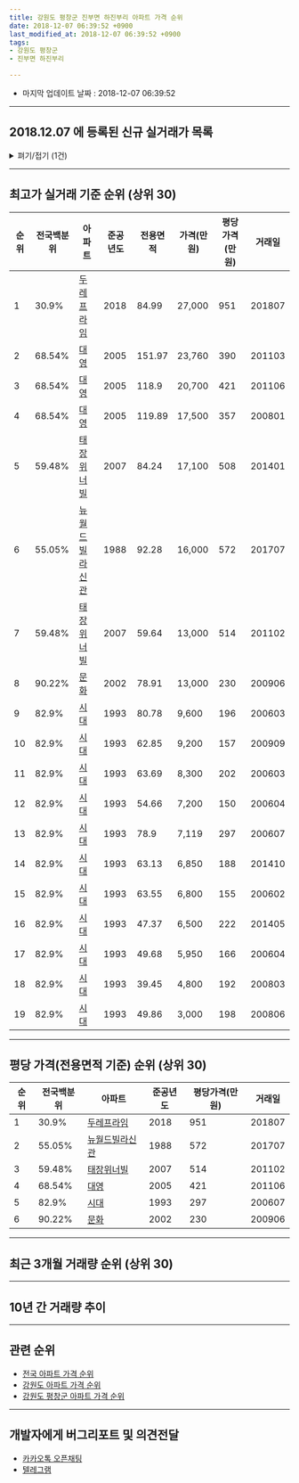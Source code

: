 ```yaml
---
title: 강원도 평창군 진부면 하진부리 아파트 가격 순위
date: 2018-12-07 06:39:52 +0900
last_modified_at: 2018-12-07 06:39:52 +0900
tags:
- 강원도 평창군
- 진부면 하진부리

---
```


* 마지막 업데이트 날짜 : 2018-12-07 06:39:52

---

## 2018.12.07 에 등록된 신규 실거래가 목록

<details>
<summary>펴기/접기 (1건)</summary>
<div markdown="1">

|아파트|전국백분위|준공년도|전용면적|가격(만원)|평당가격(만원)|거래일|
|---|---|---|---|---|---|---|
|[두레프라임](https://search.naver.com/search.naver?query=%EA%B0%95%EC%9B%90%EB%8F%84+%ED%8F%89%EC%B0%BD%EA%B5%B0+%EC%A7%84%EB%B6%80%EB%A9%B4+%ED%95%98%EC%A7%84%EB%B6%80%EB%A6%AC+%EB%91%90%EB%A0%88%ED%94%84%EB%9D%BC%EC%9E%84)|30.9%|2018|84.99|25,000|970|<span style="color:red">201810</span>|


</div>
</details>

---

## 최고가 실거래 기준 순위 (상위 30)


|순위|전국백분위|아파트|준공년도|전용면적|가격(만원)|평당가격(만원)|거래일|
|---|---|---|---|---|---|---|---|
|1|30.9%|[두레프라임](https://search.naver.com/search.naver?query=%EA%B0%95%EC%9B%90%EB%8F%84+%ED%8F%89%EC%B0%BD%EA%B5%B0+%EC%A7%84%EB%B6%80%EB%A9%B4+%ED%95%98%EC%A7%84%EB%B6%80%EB%A6%AC+%EB%91%90%EB%A0%88%ED%94%84%EB%9D%BC%EC%9E%84)|2018|84.99|27,000|951|201807|
|2|68.54%|[대영](https://search.naver.com/search.naver?query=%EA%B0%95%EC%9B%90%EB%8F%84+%ED%8F%89%EC%B0%BD%EA%B5%B0+%EC%A7%84%EB%B6%80%EB%A9%B4+%ED%95%98%EC%A7%84%EB%B6%80%EB%A6%AC+%EB%8C%80%EC%98%81)|2005|151.97|23,760|390|201103|
|3|68.54%|[대영](https://search.naver.com/search.naver?query=%EA%B0%95%EC%9B%90%EB%8F%84+%ED%8F%89%EC%B0%BD%EA%B5%B0+%EC%A7%84%EB%B6%80%EB%A9%B4+%ED%95%98%EC%A7%84%EB%B6%80%EB%A6%AC+%EB%8C%80%EC%98%81)|2005|118.9|20,700|421|201106|
|4|68.54%|[대영](https://search.naver.com/search.naver?query=%EA%B0%95%EC%9B%90%EB%8F%84+%ED%8F%89%EC%B0%BD%EA%B5%B0+%EC%A7%84%EB%B6%80%EB%A9%B4+%ED%95%98%EC%A7%84%EB%B6%80%EB%A6%AC+%EB%8C%80%EC%98%81)|2005|119.89|17,500|357|200801|
|5|59.48%|[태장위너빌](https://search.naver.com/search.naver?query=%EA%B0%95%EC%9B%90%EB%8F%84+%ED%8F%89%EC%B0%BD%EA%B5%B0+%EC%A7%84%EB%B6%80%EB%A9%B4+%ED%95%98%EC%A7%84%EB%B6%80%EB%A6%AC+%ED%83%9C%EC%9E%A5%EC%9C%84%EB%84%88%EB%B9%8C)|2007|84.24|17,100|508|201401|
|6|55.05%|[뉴월드빌라신관](https://search.naver.com/search.naver?query=%EA%B0%95%EC%9B%90%EB%8F%84+%ED%8F%89%EC%B0%BD%EA%B5%B0+%EC%A7%84%EB%B6%80%EB%A9%B4+%ED%95%98%EC%A7%84%EB%B6%80%EB%A6%AC+%EB%89%B4%EC%9B%94%EB%93%9C%EB%B9%8C%EB%9D%BC%EC%8B%A0%EA%B4%80)|1988|92.28|16,000|572|201707|
|7|59.48%|[태장위너빌](https://search.naver.com/search.naver?query=%EA%B0%95%EC%9B%90%EB%8F%84+%ED%8F%89%EC%B0%BD%EA%B5%B0+%EC%A7%84%EB%B6%80%EB%A9%B4+%ED%95%98%EC%A7%84%EB%B6%80%EB%A6%AC+%ED%83%9C%EC%9E%A5%EC%9C%84%EB%84%88%EB%B9%8C)|2007|59.64|13,000|514|201102|
|8|90.22%|[문화](https://search.naver.com/search.naver?query=%EA%B0%95%EC%9B%90%EB%8F%84+%ED%8F%89%EC%B0%BD%EA%B5%B0+%EC%A7%84%EB%B6%80%EB%A9%B4+%ED%95%98%EC%A7%84%EB%B6%80%EB%A6%AC+%EB%AC%B8%ED%99%94)|2002|78.91|13,000|230|200906|
|9|82.9%|[시대](https://search.naver.com/search.naver?query=%EA%B0%95%EC%9B%90%EB%8F%84+%ED%8F%89%EC%B0%BD%EA%B5%B0+%EC%A7%84%EB%B6%80%EB%A9%B4+%ED%95%98%EC%A7%84%EB%B6%80%EB%A6%AC+%EC%8B%9C%EB%8C%80)|1993|80.78|9,600|196|200603|
|10|82.9%|[시대](https://search.naver.com/search.naver?query=%EA%B0%95%EC%9B%90%EB%8F%84+%ED%8F%89%EC%B0%BD%EA%B5%B0+%EC%A7%84%EB%B6%80%EB%A9%B4+%ED%95%98%EC%A7%84%EB%B6%80%EB%A6%AC+%EC%8B%9C%EB%8C%80)|1993|62.85|9,200|157|200909|
|11|82.9%|[시대](https://search.naver.com/search.naver?query=%EA%B0%95%EC%9B%90%EB%8F%84+%ED%8F%89%EC%B0%BD%EA%B5%B0+%EC%A7%84%EB%B6%80%EB%A9%B4+%ED%95%98%EC%A7%84%EB%B6%80%EB%A6%AC+%EC%8B%9C%EB%8C%80)|1993|63.69|8,300|202|200603|
|12|82.9%|[시대](https://search.naver.com/search.naver?query=%EA%B0%95%EC%9B%90%EB%8F%84+%ED%8F%89%EC%B0%BD%EA%B5%B0+%EC%A7%84%EB%B6%80%EB%A9%B4+%ED%95%98%EC%A7%84%EB%B6%80%EB%A6%AC+%EC%8B%9C%EB%8C%80)|1993|54.66|7,200|150|200604|
|13|82.9%|[시대](https://search.naver.com/search.naver?query=%EA%B0%95%EC%9B%90%EB%8F%84+%ED%8F%89%EC%B0%BD%EA%B5%B0+%EC%A7%84%EB%B6%80%EB%A9%B4+%ED%95%98%EC%A7%84%EB%B6%80%EB%A6%AC+%EC%8B%9C%EB%8C%80)|1993|78.9|7,119|297|200607|
|14|82.9%|[시대](https://search.naver.com/search.naver?query=%EA%B0%95%EC%9B%90%EB%8F%84+%ED%8F%89%EC%B0%BD%EA%B5%B0+%EC%A7%84%EB%B6%80%EB%A9%B4+%ED%95%98%EC%A7%84%EB%B6%80%EB%A6%AC+%EC%8B%9C%EB%8C%80)|1993|63.13|6,850|188|201410|
|15|82.9%|[시대](https://search.naver.com/search.naver?query=%EA%B0%95%EC%9B%90%EB%8F%84+%ED%8F%89%EC%B0%BD%EA%B5%B0+%EC%A7%84%EB%B6%80%EB%A9%B4+%ED%95%98%EC%A7%84%EB%B6%80%EB%A6%AC+%EC%8B%9C%EB%8C%80)|1993|63.55|6,800|155|200602|
|16|82.9%|[시대](https://search.naver.com/search.naver?query=%EA%B0%95%EC%9B%90%EB%8F%84+%ED%8F%89%EC%B0%BD%EA%B5%B0+%EC%A7%84%EB%B6%80%EB%A9%B4+%ED%95%98%EC%A7%84%EB%B6%80%EB%A6%AC+%EC%8B%9C%EB%8C%80)|1993|47.37|6,500|222|201405|
|17|82.9%|[시대](https://search.naver.com/search.naver?query=%EA%B0%95%EC%9B%90%EB%8F%84+%ED%8F%89%EC%B0%BD%EA%B5%B0+%EC%A7%84%EB%B6%80%EB%A9%B4+%ED%95%98%EC%A7%84%EB%B6%80%EB%A6%AC+%EC%8B%9C%EB%8C%80)|1993|49.68|5,950|166|200604|
|18|82.9%|[시대](https://search.naver.com/search.naver?query=%EA%B0%95%EC%9B%90%EB%8F%84+%ED%8F%89%EC%B0%BD%EA%B5%B0+%EC%A7%84%EB%B6%80%EB%A9%B4+%ED%95%98%EC%A7%84%EB%B6%80%EB%A6%AC+%EC%8B%9C%EB%8C%80)|1993|39.45|4,800|192|200803|
|19|82.9%|[시대](https://search.naver.com/search.naver?query=%EA%B0%95%EC%9B%90%EB%8F%84+%ED%8F%89%EC%B0%BD%EA%B5%B0+%EC%A7%84%EB%B6%80%EB%A9%B4+%ED%95%98%EC%A7%84%EB%B6%80%EB%A6%AC+%EC%8B%9C%EB%8C%80)|1993|49.86|3,000|198|200806|


---

## 평당 가격(전용면적 기준) 순위 (상위 30)


|순위|전국백분위|아파트|준공년도|평당가격(만원)|거래일|
|---|---|---|---|---|---|
|1|30.9%|[두레프라임](https://search.naver.com/search.naver?query=%EA%B0%95%EC%9B%90%EB%8F%84+%ED%8F%89%EC%B0%BD%EA%B5%B0+%EC%A7%84%EB%B6%80%EB%A9%B4+%ED%95%98%EC%A7%84%EB%B6%80%EB%A6%AC+%EB%91%90%EB%A0%88%ED%94%84%EB%9D%BC%EC%9E%84)|2018|951|201807|
|2|55.05%|[뉴월드빌라신관](https://search.naver.com/search.naver?query=%EA%B0%95%EC%9B%90%EB%8F%84+%ED%8F%89%EC%B0%BD%EA%B5%B0+%EC%A7%84%EB%B6%80%EB%A9%B4+%ED%95%98%EC%A7%84%EB%B6%80%EB%A6%AC+%EB%89%B4%EC%9B%94%EB%93%9C%EB%B9%8C%EB%9D%BC%EC%8B%A0%EA%B4%80)|1988|572|201707|
|3|59.48%|[태장위너빌](https://search.naver.com/search.naver?query=%EA%B0%95%EC%9B%90%EB%8F%84+%ED%8F%89%EC%B0%BD%EA%B5%B0+%EC%A7%84%EB%B6%80%EB%A9%B4+%ED%95%98%EC%A7%84%EB%B6%80%EB%A6%AC+%ED%83%9C%EC%9E%A5%EC%9C%84%EB%84%88%EB%B9%8C)|2007|514|201102|
|4|68.54%|[대영](https://search.naver.com/search.naver?query=%EA%B0%95%EC%9B%90%EB%8F%84+%ED%8F%89%EC%B0%BD%EA%B5%B0+%EC%A7%84%EB%B6%80%EB%A9%B4+%ED%95%98%EC%A7%84%EB%B6%80%EB%A6%AC+%EB%8C%80%EC%98%81)|2005|421|201106|
|5|82.9%|[시대](https://search.naver.com/search.naver?query=%EA%B0%95%EC%9B%90%EB%8F%84+%ED%8F%89%EC%B0%BD%EA%B5%B0+%EC%A7%84%EB%B6%80%EB%A9%B4+%ED%95%98%EC%A7%84%EB%B6%80%EB%A6%AC+%EC%8B%9C%EB%8C%80)|1993|297|200607|
|6|90.22%|[문화](https://search.naver.com/search.naver?query=%EA%B0%95%EC%9B%90%EB%8F%84+%ED%8F%89%EC%B0%BD%EA%B5%B0+%EC%A7%84%EB%B6%80%EB%A9%B4+%ED%95%98%EC%A7%84%EB%B6%80%EB%A6%AC+%EB%AC%B8%ED%99%94)|2002|230|200906|


---

## 최근 3개월 거래량 순위 (상위 30)


<div style="width:100%;">
    <canvas id="deal_count_ranking" height="250"></canvas>
</div>


<script>
new Chart(document.getElementById("deal_count_ranking"), {
    type: 'horizontalBar',
    data: {
        labels: ['두레프라임', '시대', '태장위너빌'],
        datasets: [{
            label: '실거래 수',
            data: [3, 2, 2],
            borderColor: "rgba(255, 0, 128, 1)",
            backgroundColor: "rgba(255, 0, 128, 0.5)",
            fill: false,
        }]
    },
    options: {
        responsive: true,
        title: {
            display: true,
            text: '최근 3개월 거래량 순위'
        },
        tooltips: {
            mode: 'index',
            intersect: false,
            callbacks: {
                title: function(tooltipItems, data) {
                    return "실거래 수:";
                },
                label: function(tooltipItem, data) {
                    return data.labels[tooltipItem.index] + ": " + tooltipItem.xLabel;
                }
            }
        },
        hover: {
            mode: 'nearest',
            intersect: true
        },
        scales: {
            xAxes: [{
                display: true,
                scaleLabel: {
                    display: true,
                    labelString: '실거래 수'
                },
                ticks: {
                    suggestedMin: 0,
                }
            }],
            yAxes: [{
                display: true,
                ticks: {
                    autoSkip: false,
                    callback: function(value, index, values) {
                        if (value.length > 15)
                            return value.substr(0, 13) + "...";
                        else
                            return value;
                    }
                },
                scaleLabel: {
                    display: false,
                }
            }]
        }
    }
});

</script>


---

## 10년 간 거래량 추이


<div style="width:100%;">
    <canvas id="deal_progress" height="250"></canvas>
</div>

<script>
new Chart(document.getElementById("deal_progress"), {
    type: 'line',
    data: {
        labels: ['200812','200901','200902','200903','200904','200905','200906','200907','200908','200909','200910','200911','200912','201001','201002','201003','201004','201005','201006','201007','201008','201009','201010','201011','201012','201101','201102','201103','201104','201105','201106','201107','201108','201109','201110','201111','201112','201201','201202','201203','201204','201205','201206','201207','201208','201209','201210','201211','201212','201301','201302','201303','201304','201305','201306','201307','201308','201309','201310','201311','201312','201401','201402','201403','201404','201405','201406','201407','201408','201409','201410','201411','201412','201501','201502','201503','201504','201505','201506','201507','201508','201509','201510','201511','201512','201601','201602','201603','201604','201605','201606','201607','201608','201609','201610','201611','201612','201701','201702','201703','201704','201705','201706','201707','201708','201709','201710','201711','201712','201801','201802','201803','201804','201805','201806','201807','201808','201809','201810','201811','201812'],
        datasets: [{
            label: '실거래 수',
            pointRadius: 1,
            data: [1, 0, 3, 1, 0, 1, 3, 0, 0, 3, 0, 0, 1, 2, 1, 5, 0, 0, 2, 1, 3, 0, 1, 0, 1, 0, 2, 1, 0, 0, 4, 2, 1, 4, 1, 2, 3, 1, 1, 2, 3, 0, 1, 2, 2, 2, 0, 3, 1, 0, 1, 5, 0, 2, 0, 2, 1, 0, 1, 3, 0, 4, 2, 4, 2, 4, 0, 4, 3, 0, 4, 5, 2, 0, 4, 2, 4, 1, 2, 2, 3, 2, 0, 2, 1, 1, 0, 1, 24, 8, 22, 1, 3, 2, 2, 0, 1, 1, 3, 1, 2, 0, 3, 1, 0, 2, 0, 0, 0, 1, 2, 3, 1, 6, 2, 6, 6, 1, 4, 3, 0],
            borderColor: "rgba(255, 201, 14, 1)",
            backgroundColor: "rgba(255, 201, 14, 0.5)",
            fill: true,
        }]
    },
    options: {
        responsive: true,
        title: {
            display: true,
            text: '10년간 거래량 추이'
        },
        tooltips: {
            mode: 'index',
            intersect: false,
        },
        hover: {
            mode: 'nearest',
            intersect: true
        },
        scales: {
            xAxes: [{
                display: true,
                scaleLabel: {
                    display: true,
                    labelString: '년/월'
                }
            }],
            yAxes: [{
                display: true,
                ticks: {
                    suggestedMin: 0,
                },
                scaleLabel: {
                    display: true,
                    labelString: '실거래 수'
                }
            }]
        }
    }
});

</script>


---

## 관련 순위

- [전국 아파트 가격 순위](https://inasie.github.io/apt-ranking/전국)
- [강원도 아파트 가격 순위](https://inasie.github.io/apt-ranking/강원도)
- [강원도 평창군 아파트 가격 순위](https://inasie.github.io/apt-ranking/강원도-평창군)


---

## 개발자에게 버그리포트 및 의견전달

- [카카오톡 오픈채팅](https://open.kakao.com/o/gLJUAP4)
- [텔레그램](https://t.me/inasie)

